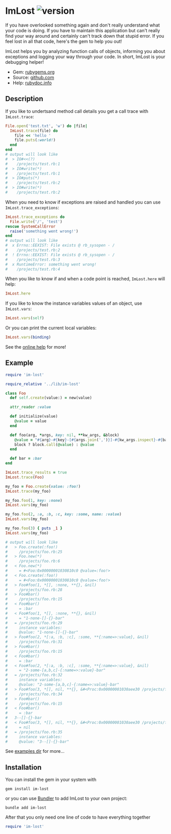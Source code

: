 # ImLost ![version](https://img.shields.io/gem/v/im-lost?label=)

If you have overlooked something again and don't really understand what your code is doing. If you have to maintain this application but can't really find your way around and certainly can't track down that stupid error. If you feel lost in all that code, here's the gem to help you out!

ImLost helps you by analyzing function calls of objects, informing you about exceptions and logging your way through your code. In short, ImLost is your debugging helper!

- Gem: [rubygems.org](https://rubygems.org/gems/im-lost)
- Source: [github.com](https://github.com/mblumtritt/im-lost)
- Help: [rubydoc.info](https://rubydoc.info/gems/im-lost/ImLost)

## Description

If you like to undertsand method call details you get a call trace with `ImLost.trace`:

```ruby
File.open('test.txt', 'w') do |file|
  ImLost.trace(file) do
    file << 'hello '
    file.puts(:world!)
  end
end
# output will look like
#  > IO#<<(?)
#    /projects/test.rb:1
#  > IO#write(*)
#    /projects/test.rb:1
#  > IO#puts(*)
#    /projects/test.rb:2
#  > IO#write(*)
#    /projects/test.rb:2
```

When you need to know if exceptions are raised and handled you can use `ImLost.trace_exceptions`:

```ruby
ImLost.trace_exceptions do
  File.write('/', 'test')
rescue SystemCallError
  raise('something went wrong!')
end
# output will look like
#  x Errno::EEXIST: File exists @ rb_sysopen - /
#    /projects/test.rb:2
#  ! Errno::EEXIST: File exists @ rb_sysopen - /
#    /projects/test.rb:3
#  x RuntimeError: something went wrong!
#    /projects/test.rb:4
```

When you like to know if and when a code point is reached, `ImLost.here` will help:

```ruby
ImLost.here
```

If you like to know the instance variables values of an object, use
`ImLost.vars`:

```ruby
ImLost.vars(self)
```

Or you can print the current local variables:

```ruby
ImLost.vars(binding)
```

See the [online help](https://rubydoc.info/gems/im-lost/ImLost) for more!

## Example

```ruby
require 'im-lost'

require_relative '../lib/im-lost'

class Foo
  def self.create(value:) = new(value)

  attr_reader :value

  def initialize(value)
    @value = value
  end

  def foo(arg, *args, key: nil, **kw_args, &block)
    @value = "#{arg}-#{key}-[#{args.join(',')}]-#{kw_args.inspect}-#{bar}"
    block ? block.call(@value) : @value
  end

  def bar = :bar
end

ImLost.trace_results = true
ImLost.trace(Foo)

my_foo = Foo.create(value: :foo!)
ImLost.trace(my_foo)

my_foo.foo(1, key: :none)
ImLost.vars(my_foo)

my_foo.foo(2, :a, :b, :c, key: :some, name: :value)
ImLost.vars(my_foo)

my_foo.foo(3) { puts _1 }
ImLost.vars(my_foo)

# output will look like
#   > Foo.create(:foo!)
#     /projects/foo.rb:25
#   > Foo.new(*)
#     /projects/foo.rb:6
#   < Foo.new(*)
#     = #<Foo:0x00000001030810c0 @value=:foo!>
#   < Foo.create(:foo!)
#     = #<Foo:0x00000001030810c0 @value=:foo!>
#   > Foo#foo(1, *[], :none, **{}, &nil)
#     /projects/foo.rb:28
#   > Foo#bar()
#     /projects/foo.rb:15
#   < Foo#bar()
#     = :bar
#   < Foo#foo(1, *[], :none, **{}, &nil)
#     = "1-none-[]-{}-bar"
#   = /projects/foo.rb:29
#     instance variables:
#     @value: "1-none-[]-{}-bar"
#   > Foo#foo(2, *[:a, :b, :c], :some, **{:name=>:value}, &nil)
#     /projects/foo.rb:31
#   > Foo#bar()
#     /projects/foo.rb:15
#   < Foo#bar()
#     = :bar
#   < Foo#foo(2, *[:a, :b, :c], :some, **{:name=>:value}, &nil)
#     = "2-some-[a,b,c]-{:name=>:value}-bar"
#   = /projects/foo.rb:32
#     instance variables:
#     @value: "2-some-[a,b,c]-{:name=>:value}-bar"
#   > Foo#foo(3, *[], nil, **{}, &#<Proc:0x00000001030aee30 /projects/foo.rb:34>)
#     /projects/foo.rb:34
#   > Foo#bar()
#     /projects/foo.rb:15
#   < Foo#bar()
#     = :bar
#   3--[]-{}-bar
#   < Foo#foo(3, *[], nil, **{}, &#<Proc:0x00000001030aee30 /projects/foo.rb:34>)
#     = nil
#   = /projects/foo.rb:35
#     instance variables:
#     @value: "3--[]-{}-bar"
```

See [examples dir](./examples) for more…

## Installation

You can install the gem in your system with

```shell
gem install im-lost
```

or you can use [Bundler](http://gembundler.com/) to add ImLost to your own project:

```shell
bundle add im-lost
```

After that you only need one line of code to have everything together

```ruby
require 'im-lost'
```
